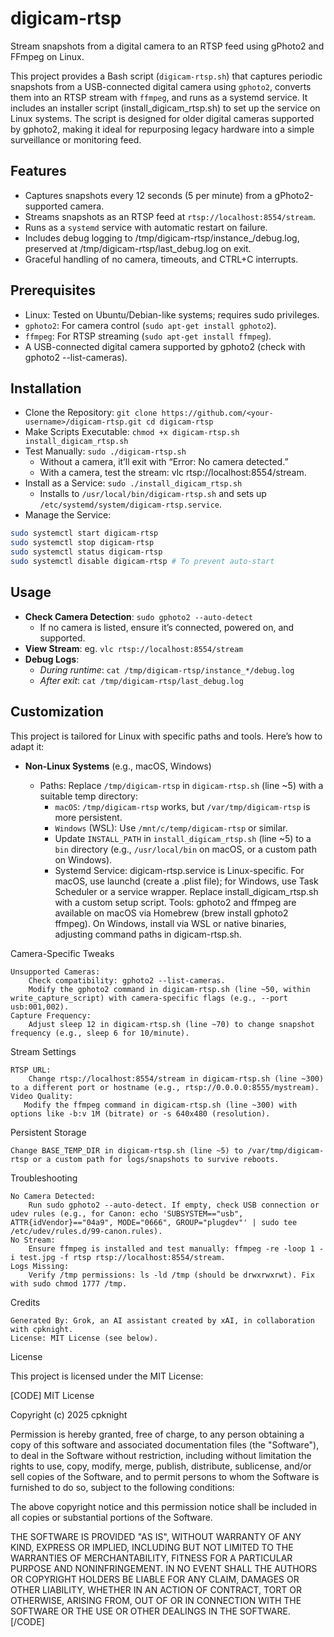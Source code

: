 # digicam-rtsp

Stream snapshots from a digital camera to an RTSP feed using gPhoto2 and FFmpeg on Linux.

This project provides a Bash script (`digicam-rtsp.sh`) that captures periodic snapshots from a USB-connected digital camera using `gphoto2`, converts them into an RTSP stream with `ffmpeg`, and runs as a systemd service. It includes an installer script (install_digicam_rtsp.sh) to set up the service on Linux systems. The script is designed for older digital cameras supported by gphoto2, making it ideal for repurposing legacy hardware into a simple surveillance or monitoring feed.

## Features

- Captures snapshots every 12 seconds (5 per minute) from a gPhoto2-supported camera.
- Streams snapshots as an RTSP feed at `rtsp://localhost:8554/stream`.
- Runs as a `systemd` service with automatic restart on failure.
- Includes debug logging to /tmp/digicam-rtsp/instance_<random>/debug.log, preserved at /tmp/digicam-rtsp/last_debug.log on exit.
- Graceful handling of no camera, timeouts, and CTRL+C interrupts.

## Prerequisites

- Linux: Tested on Ubuntu/Debian-like systems; requires sudo privileges.
- `gphoto2`: For camera control (`sudo apt-get install gphoto2`).
- `ffmpeg`: For RTSP streaming (`sudo apt-get install ffmpeg`).
- A USB-connected digital camera supported by gphoto2 (check with gphoto2 --list-cameras).

## Installation

- Clone the Repository: `git clone https://github.com/<your-username>/digicam-rtsp.git cd digicam-rtsp`
- Make Scripts Executable: `chmod +x digicam-rtsp.sh install_digicam_rtsp.sh`
- Test Manually: `sudo ./digicam-rtsp.sh`
  - Without a camera, it’ll exit with “Error: No camera detected.”
  - With a camera, test the stream: vlc rtsp://localhost:8554/stream.
- Install as a Service: `sudo ./install_digicam_rtsp.sh`
  - Installs to `/usr/local/bin/digicam-rtsp.sh` and sets up `/etc/systemd/system/digicam-rtsp.service`.
- Manage the Service: 
```bash
sudo systemctl start digicam-rtsp 
sudo systemctl stop digicam-rtsp 
sudo systemctl status digicam-rtsp 
sudo systemctl disable digicam-rtsp # To prevent auto-start
```

## Usage

- **Check Camera Detection**: `sudo gphoto2 --auto-detect`
  - If no camera is listed, ensure it’s connected, powered on, and supported.
- **View Stream**: eg. `vlc rtsp://localhost:8554/stream`
- **Debug Logs**:
  - _During runtime_: `cat /tmp/digicam-rtsp/instance_*/debug.log`
  - _After exit_: `cat /tmp/digicam-rtsp/last_debug.log`

## Customization

This project is tailored for Linux with specific paths and tools. Here’s how to adapt it:

- **Non-Linux Systems** (e.g., macOS, Windows)

  - Paths: Replace `/tmp/digicam-rtsp` in `digicam-rtsp.sh` (line ~5) with a suitable temp directory:
    - `macOS`: `/tmp/digicam-rtsp` works, but `/var/tmp/digicam-rtsp` is more persistent.
    - `Windows` (WSL): Use `/mnt/c/temp/digicam-rtsp` or similar.
    - Update `INSTALL_PATH` in `install_digicam_rtsp.sh` (line ~5) to a `bin` directory (e.g., `/usr/local/bin` on macOS, or a custom path on Windows).
    - Systemd Service:
        digicam-rtsp.service is Linux-specific. For macOS, use launchd (create a .plist file); for Windows, use Task Scheduler or a service wrapper. Replace install_digicam_rtsp.sh with a custom setup script.
    Tools:
        gphoto2 and ffmpeg are available on macOS via Homebrew (brew install gphoto2 ffmpeg). On Windows, install via WSL or native binaries, adjusting command paths in digicam-rtsp.sh.

Camera-Specific Tweaks

    Unsupported Cameras:
        Check compatibility: gphoto2 --list-cameras.
        Modify the gphoto2 command in digicam-rtsp.sh (line ~50, within write_capture_script) with camera-specific flags (e.g., --port usb:001,002).
    Capture Frequency:
        Adjust sleep 12 in digicam-rtsp.sh (line ~70) to change snapshot frequency (e.g., sleep 6 for 10/minute).

Stream Settings

    RTSP URL:
        Change rtsp://localhost:8554/stream in digicam-rtsp.sh (line ~300) to a different port or hostname (e.g., rtsp://0.0.0.0:8555/mystream).
    Video Quality:
       Modify the ffmpeg command in digicam-rtsp.sh (line ~300) with options like -b:v 1M (bitrate) or -s 640x480 (resolution).

Persistent Storage

    Change BASE_TEMP_DIR in digicam-rtsp.sh (line ~5) to /var/tmp/digicam-rtsp or a custom path for logs/snapshots to survive reboots.

Troubleshooting

    No Camera Detected:
        Run sudo gphoto2 --auto-detect. If empty, check USB connection or udev rules (e.g., for Canon: echo 'SUBSYSTEM=="usb", ATTR{idVendor}=="04a9", MODE="0666", GROUP="plugdev"' | sudo tee /etc/udev/rules.d/99-canon.rules).
    No Stream:
        Ensure ffmpeg is installed and test manually: ffmpeg -re -loop 1 -i test.jpg -f rtsp rtsp://localhost:8554/stream.
    Logs Missing:
        Verify /tmp permissions: ls -ld /tmp (should be drwxrwxrwt). Fix with sudo chmod 1777 /tmp.

Credits

    Generated By: Grok, an AI assistant created by xAI, in collaboration with cpknight.
    License: MIT License (see below).

License

This project is licensed under the MIT License:

[CODE]
MIT License

Copyright (c) 2025 cpknight

Permission is hereby granted, free of charge, to any person obtaining a copy
of this software and associated documentation files (the "Software"), to deal
in the Software without restriction, including without limitation the rights
to use, copy, modify, merge, publish, distribute, sublicense, and/or sell
copies of the Software, and to permit persons to whom the Software is
furnished to do so, subject to the following conditions:

The above copyright notice and this permission notice shall be included in all
copies or substantial portions of the Software.

THE SOFTWARE IS PROVIDED "AS IS", WITHOUT WARRANTY OF ANY KIND, EXPRESS OR
IMPLIED, INCLUDING BUT NOT LIMITED TO THE WARRANTIES OF MERCHANTABILITY,
FITNESS FOR A PARTICULAR PURPOSE AND NONINFRINGEMENT. IN NO EVENT SHALL THE
AUTHORS OR COPYRIGHT HOLDERS BE LIABLE FOR ANY CLAIM, DAMAGES OR OTHER
LIABILITY, WHETHER IN AN ACTION OF CONTRACT, TORT OR OTHERWISE, ARISING FROM,
OUT OF OR IN CONNECTION WITH THE SOFTWARE OR THE USE OR OTHER DEALINGS IN THE
SOFTWARE.
[/CODE] 
